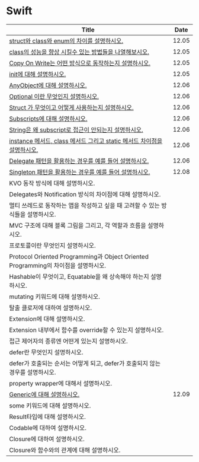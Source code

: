 # Swift

| Title                                                                                                             | Date  |
| ----------------------------------------------------------------------------------------------------------------- | ----- |
| [struct와 class와 enum의 차이를 설명하시오.](https://github.com/hogumachu/TIL/blob/main/Swift/Struct_Class_Enum.md)          | 12.05 |
| [class의 성능을 향상 시킬수 있는 방법들을 나열해보시오.](https://github.com/hogumachu/TIL/blob/main/Swift/Class_Performance.md)        | 12.05 |
| [Copy On Write는 어떤 방식으로 동작하는지 설명하시오.](https://github.com/hogumachu/TIL/blob/main/Swift/Copy-on-Write.md)          | 12.05 |
| [init에 대해 설명하시오.](https://github.com/hogumachu/TIL/blob/main/Swift/Initialization.md)                             | 12.05 |
| [AnyObject에 대해 설명하시오.](https://github.com/hogumachu/TIL/blob/main/Swift/AnyObject.md)                            | 12.06 |
| [Optional 이란 무엇인지 설명하시오.](https://github.com/hogumachu/TIL/blob/main/Swift/Optional.md)                           | 12.06 |
| [Struct 가 무엇이고 어떻게 사용하는지 설명하시오.](https://github.com/hogumachu/TIL/blob/main/Swift/Struct.md)                      | 12.06 |
| [Subscripts에 대해 설명하시오.](https://github.com/hogumachu/TIL/blob/main/Swift/Subscripts.md)                           | 12.06 |
| [String은 왜 subscript로 접근이 안되는지 설명하시오.](https://github.com/hogumachu/TIL/blob/main/Swift/String_Subscripts.md)     | 12.06 |
| [instance 메서드, class 메서드 그리고 static 메서드 차이점을 설명하시오.](https://github.com/hogumachu/TIL/blob/main/Swift/Methods.md) | 12.06 |
| [Delegate 패턴을 활용하는 경우를 예를 들어 설명하시오.](https://github.com/hogumachu/TIL/blob/main/Swift/Delegate.md)                | 12.06 |
| [Singleton 패턴을 활용하는 경우를 예를 들어 설명하시오.](https://github.com/hogumachu/TIL/blob/main/Swift/Singleton.md)              | 12.08 |
| KVO 동작 방식에 대해 설명하시오.                                                                                              |       |
| Delegates와 Notification 방식의 차이점에 대해 설명하시오.                                                                        |       |
| 멀티 쓰레드로 동작하는 앱을 작성하고 싶을 때 고려할 수 있는 방식들을 설명하시오.                                                                    |       |
| MVC 구조에 대해 블록 그림을 그리고, 각 역할과 흐름을 설명하시오.                                                                           |       |
| 프로토콜이란 무엇인지 설명하시오.                                                                                                |       |
| Protocol Oriented Programming과 Object Oriented Programming의 차이점을 설명하시오.                                           |       |
| Hashable이 무엇이고, Equatable을 왜 상속해야 하는지 설명하시오.                                                                      |       |
| mutating 키워드에 대해 설명하시오.                                                                                           |       |
| 탈출 클로저에 대하여 설명하시오.                                                                                                |       |
| Extension에 대해 설명하시오.                                                                                              |       |
| Extension 내부에서 함수를 override할 수 있는지 설명하시오.                                                                         |       |
| 접근 제어자의 종류엔 어떤게 있는지 설명하시오.                                                                                        |       |
| defer란 무엇인지 설명하시오.                                                                                                |       |
| defer가 호출되는 순서는 어떻게 되고, defer가 호출되지 않는 경우를 설명하시오.                                                                 |       |
| property wrapper에 대해서 설명하시오.                                                                                      |       |
| [Generic에 대해 설명하시오.](https://github.com/hogumachu/TIL/blob/main/Swift/Singleton.md)                               | 12.09 |
| some 키워드에 대해 설명하시오.                                                                                               |       |
| Result타입에 대해 설명하시오.                                                                                               |       |
| Codable에 대하여 설명하시오.                                                                                               |       |
| Closure에 대하여 설명하시오.                                                                                               |       |
| Closure와 함수와의 관계에 대해 설명하시오.                                                                                       |       |
